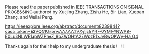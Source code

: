 Please read the paper published in IEEE TRANSACTIONS ON SIGNAL PROCESSING authored by Xuejing Zhang, Zishu He, Bin Liao, Xuepan Zhang, and Weilai Peng.

https://ieeexplore.ieee.org/abstract/document/8239844?casa_token=E2VQGIUnprwAAAAA:IVXgljs5YR7-0YMI-YNWP8-E0LuSNLWE1apWZPheZ_8bZWOHtA2ZWpzE1xJvBwOKWy-Ha_G4

Thanks again for their help to my undergraduate thesis！！!
